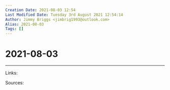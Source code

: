 ```yaml
---
Creation Date: 2021-08-03 12:54
Last Modified Date: Tuesday 3rd August 2021 12:54:14
Author: Jimmy Briggs <jimbrig1993@outlook.com>
Alias: 2021-08-03
Tags: []
---
```


# 2021-08-03

***

Links: 

Sources:

